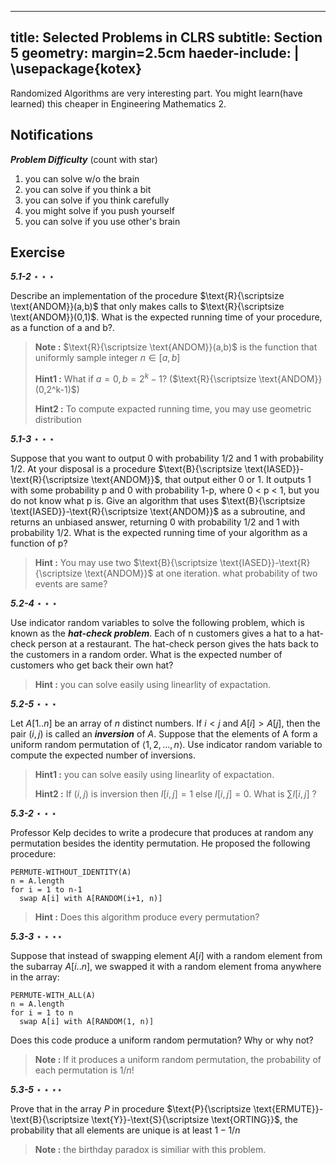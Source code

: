
---
title: Selected Problems in CLRS
subtitle: Section 5
geometry: margin=2.5cm
haeder-include: | 
  \usepackage{kotex}  
---

Randomized Algorithms are very interesting part. You might learn(have learned) this cheaper in Engineering Mathematics 2.

## Notifications

***Problem Difficulty*** (count with star)

1. you can solve w/o the brain
2. you can solve if you think a bit
3. you can solve if you think carefully
4. you might solve if you push yourself
5. you can solve if you use other's brain

## Exercise

***5.1-2*** $\star\star\star$

Describe an implementation of the procedure $\text{R}{\scriptsize \text{ANDOM}}(a,b)$ that only makes calls to $\text{R}{\scriptsize \text{ANDOM}}(0,1)$. What is the expected running time of your procedure, as a function of a and b?.

> **Note :**  $\text{R}{\scriptsize \text{ANDOM}}(a,b)$ is the function that uniformly sample integer $n \in [a, b]$
> 
> **Hint1 :** What if $a=0, b=2^k-1$? ($\text{R}{\scriptsize \text{ANDOM}}(0,2^k-1)$)
>
> **Hint2 :** To compute expacted running time, you may use geometric distribution



***5.1-3*** $\star\star\star$

Suppose that you want to output 0 with probability 1/2 and 1 with probability 1/2. At your disposal is a procedure $\text{B}{\scriptsize \text{IASED}}-\text{R}{\scriptsize \text{ANDOM}}$, that output either 0 or 1. It outputs 1 with some probability p and 0 with probability 1-p, where 0 < p < 1, but you do not know what p is. Give an algorithm that uses $\text{B}{\scriptsize \text{IASED}}-\text{R}{\scriptsize \text{ANDOM}}$ as a subroutine, and returns an unbiased answer, returning 0 with probability 1/2 and 1 with probability 1/2. What is the expected running time of your algorithm as a function of p?

> **Hint :** You may use two $\text{B}{\scriptsize \text{IASED}}-\text{R}{\scriptsize \text{ANDOM}}$ at one iteration. what probability of two events are same?

***5.2-4*** $\star\star\star$

Use indicator random variables to solve the following problem, which is known as the ***hat-check problem***. Each of n customers gives a hat to a hat-check person at a restaurant. The hat-check person gives the hats back to the customers in a random order. What is the expected number of customers who get back their own hat?

> **Hint :** you can solve easily using linearlity of expactation.

***5.2-5*** $\star\star\star$

Let $A[1..n]$ be an array of $n$ distinct numbers. If $i < j$ and $A[i] > A[j]$, then the pair $(i, j)$ is called an ***inversion*** of $A$. Suppose that the elements of A form a uniform random permutation of $\langle 1, 2, ..., n\rangle$. Use indicator random variable to compute the expected number of inversions.

> **Hint1 :** you can solve easily using linearlity of expactation.
>
> **Hint2 :** If $(i,j)$ is inversion then $I[i, j] = 1$ else $I[i, j] = 0$. What is $\sum{I[i, j]}$ ?



***5.3-2*** $\star\star\star$

Professor Kelp decides to write a prodecure that produces at random any permutation besides the identity permutation. He proposed the following procedure:

```
PERMUTE-WITHOUT_IDENTITY(A)
n = A.length
for i = 1 to n-1
  swap A[i] with A[RANDOM(i+1, n)]
```

> **Hint :** Does this algorithm produce every permutation?


***5.3-3*** $\star\star\star\star$

Suppose that instead of swapping element $A[i]$ with a random element from the subarray $A[i .. n]$, we swapped it with a random element froma anywhere in the array:

```
PERMUTE-WITH_ALL(A)
n = A.length
for i = 1 to n
  swap A[i] with A[RANDOM(1, n)]
```

Does this code produce a uniform random permutation? Why or why not?

> **Note :** If it produces a uniform random permutation, the probability of each permutation is $1/n!$

***5.3-5*** $\star\star\star\star$

Prove that in the array $P$ in procedure $\text{P}{\scriptsize \text{ERMUTE}}-\text{B}{\scriptsize \text{Y}}-\text{S}{\scriptsize \text{ORTING}}$, the probability that all elements are unique is at least $1-1/n$

> **Note :** the birthday paradox is similiar with this problem.
